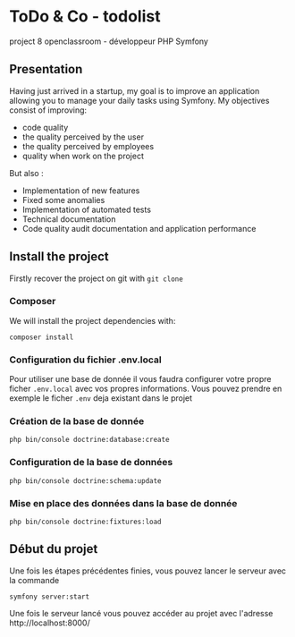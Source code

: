 # ToDo & Co - todolist
project 8 openclassroom - développeur PHP Symfony

## Presentation
Having just arrived in a startup, my goal is to improve an application allowing you to manage your daily tasks using Symfony.
My objectives consist of improving:
- code quality
- the quality perceived by the user
- the quality perceived by employees
- quality when work on the project

But also :
- Implementation of new features
- Fixed some anomalies
- Implementation of automated tests
- Technical documentation
- Code quality audit documentation and application performance

## Install the project
Firstly recover the project on git with `git clone`

### Composer
We will install the project dependencies with:
```shell
composer install
```

### Configuration du fichier .env.local
Pour utiliser une base de donnée il vous faudra configurer votre propre ficher `.env.local` avec vos propres informations.
Vous pouvez prendre en exemple le ficher `.env` deja existant dans le projet

### Création de la base de donnée
```shell
php bin/console doctrine:database:create
```

### Configuration de la base de données
```shell
php bin/console doctrine:schema:update
```

### Mise en place des données dans la base de donnée
```shell
php bin/console doctrine:fixtures:load
```

## Début du projet
Une fois les étapes précédentes finies, vous pouvez lancer le serveur avec la commande
```shell
symfony server:start
```

Une fois le serveur lancé vous pouvez accéder au projet avec l'adresse http://localhost:8000/


